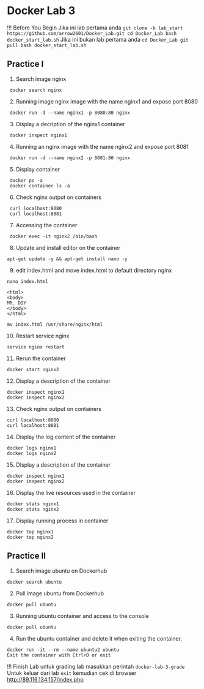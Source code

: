 # Docker Lab 3

!!! Before You Begin
    Jika ini lab pertama anda
    ```
    git clone -b lab_start https://github.com/arrow2601/Docker_Lab.git
    cd Docker_Lab
    bash docker_start_lab.sh
    ```
    Jika ini bukan lab pertama anda
    ```
    cd Docker_Lab
    git pull
    bash docker_start_lab.sh
    ```

## Practice I  

1. Search image nginx
```
 docker search nginx
```
2. Running image nginx image with the name nginx1 and expose port 8080
```
 docker run -d --name nginx1 -p 8080:80 nginx
```
3. Display a decription of the nginx1 container
```
 docker inspect nginx1
```
4. Running an nginx image with the name nginx2 and expose port 8081
```
 docker run -d --name nginx2 -p 8081:80 nginx
```
5. Display container
```
 docker ps -a
 docker container ls -a
```
6. Check nginx output on containers
```
 curl localhost:8080
 curl localhost:8081
```
7. Accessing the container
```
 docker exec -it nginx2 /bin/bash
```
8. Update and install editor on the container
```
apt-get update -y && apt-get install nano -y
```
9. edit index.html and move index.html to default directory nginx
```
nano index.html
```
```
<html>
<body>
MR. DIY
</body>
</html>
```
```
mv index.html /usr/share/nginx/html
```
10. Restart service nginx
```
service nginx restart
```
11. Rerun the container
```
docker start nginx2
```
12. Display a description of the container
```
docker inspect nginx1
docker inspect nginx2
```  
13. Check nginx output on containers
```
curl localhost:8080
curl localhost:8081
```
14. Display the log content of the container
```
docker logs nginx1
docker logs nginx2
```
15. DIsplay a description of the container
```
docker inspect nginx1
docker inspect nginx2
```
16. Display the live resources used in the container
```
docker stats nginx1
docker stats nginx2
```
17. Display running process in container
```
docker top nginx1
docker top nginx2
```
## Practice II

1. Search image ubuntu on Dockerhub
```
docker search ubuntu
```
2. Pull image ubuntu from Dockerhub
```
docker pull ubuntu
```
3. Running ubuntu container and access to the console
```
docker pull ubuntu
```
4. Run the ubuntu container and delete it when exiting the container.
```
docker run -it --rm --name ubuntu2 ubuntu
Exit the container with Ctrl+D or exit
```


!!! Finish Lab
    untuk grading lab masukkan perintah
    `docker-lab-3-grade`
    Untuk keluar dari lab
    `exit`
    kemudian cek di browser
    http://89.116.134.157/index.php

    